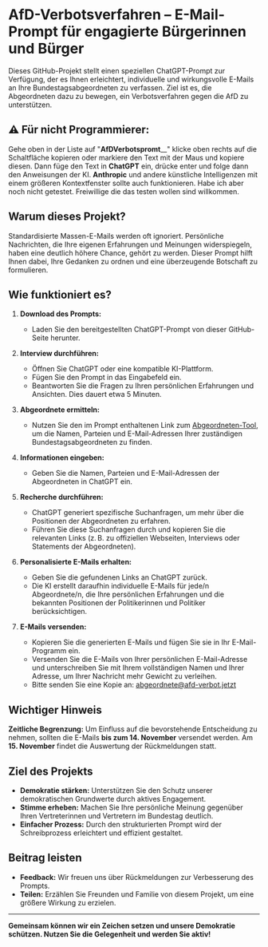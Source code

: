# AfD-Verbotsverfahren – E-Mail-Prompt für engagierte Bürgerinnen und Bürger

Dieses GitHub-Projekt stellt einen speziellen ChatGPT-Prompt zur Verfügung, der es Ihnen erleichtert, individuelle und wirkungsvolle E-Mails an Ihre Bundestagsabgeordneten zu verfassen. Ziel ist es, die Abgeordneten dazu zu bewegen, ein Verbotsverfahren gegen die AfD zu unterstützen.

## ⚠️ Für nicht Programmierer:
Gehe oben in der Liste auf "**AfDVerbotspromt**__" klicke oben rechts auf die Schaltfläche kopieren oder markiere den Text mit der Maus und kopiere diesen.
Dann füge den Text in **ChatGPT** ein, drücke enter und folge dann den Anweisungen der KI.
**Anthropic** und andere künstliche Intelligenzen mit einem größeren Kontextfenster sollte auch funktionieren.
Habe ich aber noch nicht getestet. Freiwillige die das testen wollen sind willkommen.

## Warum dieses Projekt?

Standardisierte Massen-E-Mails werden oft ignoriert. Persönliche Nachrichten, die Ihre eigenen Erfahrungen und Meinungen widerspiegeln, haben eine deutlich höhere Chance, gehört zu werden. Dieser Prompt hilft Ihnen dabei, Ihre Gedanken zu ordnen und eine überzeugende Botschaft zu formulieren.

## Wie funktioniert es?

1. **Download des Prompts:**
   - Laden Sie den bereitgestellten ChatGPT-Prompt von dieser GitHub-Seite herunter.

2. **Interview durchführen:**
   - Öffnen Sie ChatGPT oder eine kompatible KI-Plattform.
   - Fügen Sie den Prompt in das Eingabefeld ein.
   - Beantworten Sie die Fragen zu Ihren persönlichen Erfahrungen und Ansichten. Dies dauert etwa 5 Minuten.

3. **Abgeordnete ermitteln:**
   - Nutzen Sie den im Prompt enthaltenen Link zum [Abgeordneten-Tool](https://afd-verbot.jetzt/de/abgeordnetentool), um die Namen, Parteien und E-Mail-Adressen Ihrer zuständigen Bundestagsabgeordneten zu finden.

4. **Informationen eingeben:**
   - Geben Sie die Namen, Parteien und E-Mail-Adressen der Abgeordneten in ChatGPT ein.

5. **Recherche durchführen:**
   - ChatGPT generiert spezifische Suchanfragen, um mehr über die Positionen der Abgeordneten zu erfahren.
   - Führen Sie diese Suchanfragen durch und kopieren Sie die relevanten Links (z. B. zu offiziellen Webseiten, Interviews oder Statements der Abgeordneten).

6. **Personalisierte E-Mails erhalten:**
   - Geben Sie die gefundenen Links an ChatGPT zurück.
   - Die KI erstellt daraufhin individuelle E-Mails für jede/n Abgeordnete/n, die Ihre persönlichen Erfahrungen und die bekannten Positionen der Politikerinnen und Politiker berücksichtigen.

7. **E-Mails versenden:**
   - Kopieren Sie die generierten E-Mails und fügen Sie sie in Ihr E-Mail-Programm ein.
   - Versenden Sie die E-Mails von Ihrer persönlichen E-Mail-Adresse und unterschreiben Sie mit Ihrem vollständigen Namen und Ihrer Adresse, um Ihrer Nachricht mehr Gewicht zu verleihen.
   - Bitte senden Sie eine Kopie an: [abgeordnete@afd-verbot.jetzt](mailto:abgeordnete@afd-verbot.jetzt)

## Wichtiger Hinweis

**Zeitliche Begrenzung:** Um Einfluss auf die bevorstehende Entscheidung zu nehmen, sollten die E-Mails **bis zum 14. November** versendet werden. Am **15. November** findet die Auswertung der Rückmeldungen statt.

## Ziel des Projekts

- **Demokratie stärken:** Unterstützen Sie den Schutz unserer demokratischen Grundwerte durch aktives Engagement.
- **Stimme erheben:** Machen Sie Ihre persönliche Meinung gegenüber Ihren Vertreterinnen und Vertretern im Bundestag deutlich.
- **Einfacher Prozess:** Durch den strukturierten Prompt wird der Schreibprozess erleichtert und effizient gestaltet.

## Beitrag leisten

- **Feedback:** Wir freuen uns über Rückmeldungen zur Verbesserung des Prompts.
- **Teilen:** Erzählen Sie Freunden und Familie von diesem Projekt, um eine größere Wirkung zu erzielen.

---

**Gemeinsam können wir ein Zeichen setzen und unsere Demokratie schützen. Nutzen Sie die Gelegenheit und werden Sie aktiv!**
